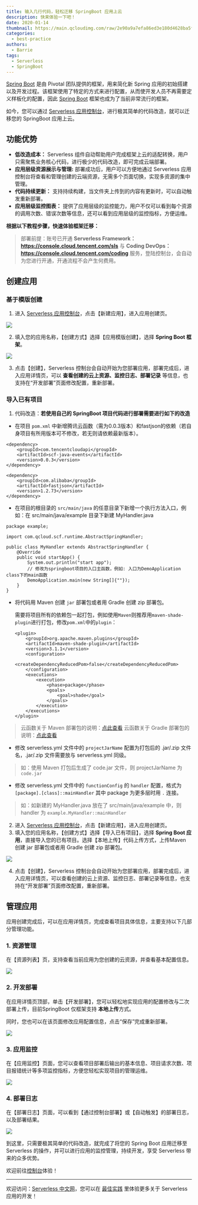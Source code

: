 ```yaml
---
title: 输入几行代码，轻松迁移 SpringBoot 应用上云
description: 快来体验一下吧！
date: 2020-01-14
thumbnail: https://main.qcloudimg.com/raw/2e90a9a7efa86ed3e180d4628ba5fbea.jpg
categories:
  - best-practice
authors:
  - Barrie 
tags:
  - Serverless
  - SpringBoot
---
```


[Spring Boot](https://spring.io/projects/spring-boot) 是由 Pivotal 团队提供的框架，用来简化新 Spring 应用的初始搭建以及开发过程。该框架使用了特定的方式来进行配置，从而使开发人员不再需要定义样板化的配置，因此 [Spring Boot](https://spring.io/projects/spring-boot)  框架也成为了当前非常流行的框架。

如今，您可以通过 [Serverless 应用控制台](https://console.cloud.tencent.com/ssr)，进行极其简单的代码改造，就可以迁移您的 SpringBoot 应用上云。

## 功能优势

- **低改造成本：** Serverless 组件自动帮助用户完成框架上云的适配转换，用户只需聚焦业务核心代码，进行极少的代码改造，即可完成云端部署。
- **应用层级资源展示与管理:** 部署成功后，用户可以方便地通过 Serverless 应用控制台将查看和管理创建的云端资源，无需多个页面切换，实现多资源的集中管理。
- **代码持续更新：** 支持持续构建，当文件夹上传到的内容有更新时，可以自动触发重新部署。
- **应用层级监控图表：** 提供了应用层级的监控能力，用户不仅可以看到每个资源的调用次数、错误次数等信息，还可以看到应用层级的监控指标，方便运维。

**根据以下教程步骤，快速体验框架迁移：**

> 部署前提：账号已开通 **Serverless Framework：https://console.cloud.tencent.com/sls** 与 **Coding DevOps：https://console.cloud.tencent.com/coding** 服务，登陆控制台，会自动为您进行开通，开通流程不会产生何费用。


## 创建应用

### 基于模版创建

1. 进入 [Serverless 应用控制台](https://console.cloud.tencent.com/ssr)，点击【新建应用】，进入应用创建页。

![](https://img.serverlesscloud.cn/20201123/1606141064704-%E5%B1%8F%E5%B9%95%E5%BF%AB%E7%85%A7%202020-11-22%2018.20.45.png)

2. 填入您的应用名称，【创建方式】选择【应用模版创建】，选择 **Spring Boot 框架**。

![](https://main.qcloudimg.com/raw/67ffda52ce66bd2f8884581107ccd93f.png)

3. 点击【创建】，Serverless 控制台会自动开始为您部署应用，部署完成后，进入应用详情页，可以 **查看创建的云上资源、监控日志、部署记录** 等信息，也支持在“开发部署”页面修改配置，重新部署。



### 导入已有项目

1. 代码改造：**若使用自己的 SpringBoot 项目代码进行部署需要进行如下的改造**

- 在项目 `pom.xml` 中新增腾讯云函数（需为0.0.3版本）和fastjson的依赖（若自身项目有所用版本可不修改，若无则请依赖最新版本）。

```
<dependency>
    <groupId>com.tencentcloudapi</groupId>
    <artifactId>scf-java-events</artifactId>
    <version>0.0.3</version>
</dependency>

<dependency>
    <groupId>com.alibaba</groupId>
    <artifactId>fastjson</artifactId>
    <version>1.2.73</version>
</dependency>
```

- 在项目的根目录的 `src/main/java` 的任意目录下新增一个执行方法入口，例如：在 src/main/java/example 目录下新建 MyHandler.java

```
package example;

import com.qcloud.scf.runtime.AbstractSpringHandler;

public class MyHandler extends AbstractSpringHandler {
    @Override
    public void startApp() {
        System.out.println("start app");
        // 修改为springboot项目的入口主函数，例如: 入口为DemoApplication class下的main函数
        DemoApplication.main(new String[]{""});
    }
}
```

- 将代码用 Maven 创建 `jar` 部署包或者用 Gradle 创建 zip 部署包。

  需要将项目所有的依赖包一起打包，例如使用`Maven`则推荐用`maven-shade-plugin`进行打包，修改`pom.xml`中的`plugin`：

  ```
  <plugin>
      <groupId>org.apache.maven.plugins</groupId>
      <artifactId>maven-shade-plugin</artifactId>
      <version>3.1.1</version>
      <configuration>
          <createDependencyReducedPom>false</createDependencyReducedPom>
      </configuration>
      <executions>
          <execution>
              <phase>package</phase>
              <goals>
                  <goal>shade</goal>
              </goals>
          </execution>
      </executions>
  </plugin>
  ```

> 云函数关于 Maven 部署包的说明：[点此查看](https://cloud.tencent.com/document/product/583/12217)
> 云函数关于 Gradle 部署包的说明：[点此查看](https://cloud.tencent.com/document/product/583/12216)

- 修改 serverless.yml 文件中的 `projectJarName` 配置为打包后的 .jar/.zip 文件名，.jar/.zip 文件需要放与 serverless.yml 同级。

> 如：使用 Maven 打包后生成了 code.jar 文件，则 projectJarName 为 `code.jar`

- 修改 serverless.yml 文件中的 `functionConfig` 的 `handler` 配置，格式为 `[package].[class]::mainHandler` 其中 package 为更多层时用 `.` 连接。

> 如：如新建的 MyHandler.java 放在了 src/main/java/example 中，则 handler 为 `example.MyHandler::mainHandler`

2. 进入 [Serverless 应用控制台](https://console.cloud.tencent.com/ssr)，点击【新建应用】，进入应用创建页。
3. 填入您的应用名称，【创建方式】选择【导入已有项目】，选择 **Spring Boot 应用**，直接导入您的已有项目。选择【本地上传】代码上传方式，上传Maven 创建 jar 部署包或者用 Gradle 创建 zip 部署包。

![](https://main.qcloudimg.com/raw/4e793b0b76bd41c965b0ff2493eeb218.png)

4. 点击【创建】，Serverless 控制台会自动开始为您部署应用，部署完成后，进入应用详情页，可以查看创建的云上资源、监控日志、部署记录等信息，也支持在“开发部署”页面修改配置，重新部署。

## 管理应用

应用创建完成后，可以在应用详情页，完成查看项目具体信息，主要支持以下几部分管理功能。

### 1. 资源管理

在【资源列表】页，支持查看当前应用为您创建的云资源，并查看基本配置信息。

![](https://main.qcloudimg.com/raw/47b45e7240d6a766526d97840a03013b.png)

### 2. 开发部署

在应用详情页顶部，单击【开发部署】，您可以轻松地实现应用的配置修改与二次部署上传，目前SpringBoot 仅框架支持 **本地上传**方式。

同时，您也可以在该页面修改应用配置信息，点击“保存”完成重新部署。

![](https://main.qcloudimg.com/raw/a426591041b72d526c0bdaf193f46ac1.png)

### 3. 应用监控

在【应用监控】页面，您可以查看项目部署后输出的基本信息、项目请求次数、项目报错统计等多项监控指标，方便您轻松实现项目的管理运维。

![](https://img.serverlesscloud.cn/20201126/1606384460049-%E5%B1%8F%E5%B9%95%E5%BF%AB%E7%85%A7%202020-11-26%2016.22.43.png)

### 4. 部署日志

在【部署日志】页面，可以看到【通过控制台部署】或【自动触发】的部署日志，以及部署结果。

![](https://img.serverlesscloud.cn/20201123/1606143280152-%E5%B1%8F%E5%B9%95%E5%BF%AB%E7%85%A7%202020-11-23%2022.53.44.png)

到这里，只需要极其简单的代码改造，就完成了将您的 Spring Boot 应用迁移至 Serverless 的操作，并可以进行应用的监控管理，持续开发，享受 Serverless 带来的众多优势。

欢迎前往[控制台](https://console.cloud.tencent.com/sls)体验！

---

欢迎访问：[Serverless 中文网](https://serverlesscloud.cn/)，您可以在 [最佳实践](https://serverlesscloud.cn/best-practice) 里体验更多关于 Serverless 应用的开发！